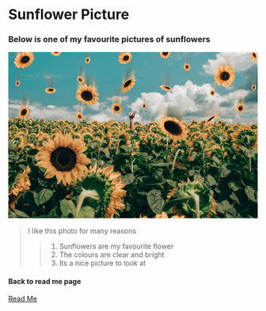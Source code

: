 # Sunflower Picture

### Below is one of my favourite pictures of sunflowers

![Alt text](sunflower1.jpg "Sunflower")

> I like this photo for many reasons
> > 1. Sunflowers are my favourite flower
> > 2. The colours are clear and bright
> > 3. Its a nice picture to look at

#### Back to read me page
[Read Me](README.md)
